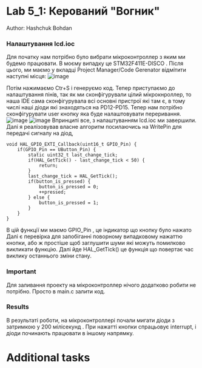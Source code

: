 # Lab 5_1: Керований "Вогник"
Author: Hashchuk Bohdan

### Налаштування lcd.ioc
Для початку нам потрібно було вибрати мікроконтроллер з яким ми будемо працювати. В моєму випадку це STM32F411E-DISCO . Після цього, ми маємо у вкладці Project Manager/Code Gerenator відмітити наступні місця:
![image](https://github.com/ucu-cs/stm32-led-hashchuk_bohdan/assets/145265923/8491e209-e3ab-4684-9676-7afa281b0af8)

Потім нажимаємо Ctr+S і генеруємо код.
Тепер приступаємо до налаштування пінів, так як ми сконфігурували цілий мікрокнроллер, то наша IDE сама сконфігурувала всі основні пристрої які там є, в тому числі наші діоди які знаходяться на PD12-PD15. 
Тепер нам потрібно сконфігурувати user кнопку яка буде налаштовувати переривання.
![image](https://github.com/ucu-cs/stm32-led-hashchuk_bohdan/assets/145265923/c6fe7dc1-1851-43fb-a22d-18d829a1fb75)
![image](https://github.com/ucu-cs/stm32-led-hashchuk_bohdan/assets/145265923/6551289d-fde2-433b-bb81-835a83c0d884)
Впринципі все, з налаштуванням lcd.ioc ми завершили.
Далі я реалізовував власне алгоритм посилаючись на WritePin для передачі сигналу на діод,
```
void HAL_GPIO_EXTI_Callback(uint16_t GPIO_Pin) {
	if(GPIO_Pin == UButton_Pin) {
		static uint32_t last_change_tick;
		if(HAL_GetTick() - last_change_tick < 50) {
			return;
		}
		last_change_tick = HAL_GetTick();
		if(button_is_pressed) {
			button_is_pressed = 0;
			++pressed;
		} else {
			button_is_pressed = 1;
		}
	}
}
```
В цій функції ми маємо GPIO_Pin , це індикатор що кнопку було нажато
Далі є перевірка для запобіганні поворному випадковому нажаттю кнопки, або ж простіше щоб заглушити шуми які можуть помилково викликати функцію.
Далі йде HAL_GetTick() це функція що повертає час виклику останнього зміни стану.

### Important
Для заливання проекту на мікроконтроллер нічого додатково робити не потрібно. Просто в main.c залити код.

### Results
В результаті роботи, на мікроконтроллері почали мигати діоди з затримкою у 200 мілісекунд . При нажатті кнопки спрацьовує interrupt, і діоди починають працювати в іншому напрямку.
# Additional tasks
